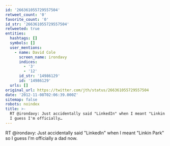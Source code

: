 ```yaml
---
id: '266361055729557504'
retweet_count: '0'
favorite_count: '0'
id_str: '266361055729557504'
retweeted: true
entities:
  hashtags: []
  symbols: []
  user_mentions:
    - name: David Cole
      screen_name: irondavy
      indices:
        - '3'
        - '12'
      id_str: '14986129'
      id: '14986129'
  urls: []
original_url: https://twitter.com/jth/status/266361055729557504
date: '2012-11-08T02:06:39.000Z'
sitemap: false
robots: noindex
title: >-
  RT @irondavy: Just accidentally said "LinkedIn" when I meant "Linkin Park" so
  I guess I'm officially…
---
```


RT @irondavy: Just accidentally said "LinkedIn" when I meant "Linkin Park" so I guess I'm officially a dad now.